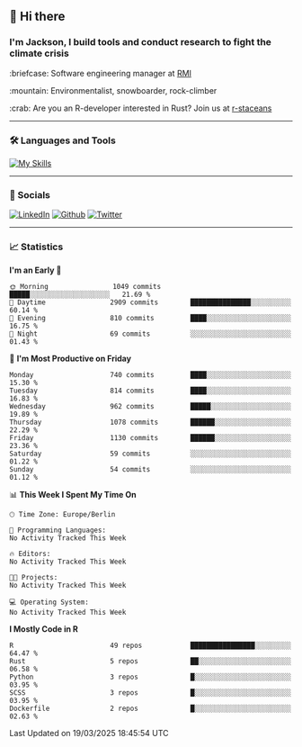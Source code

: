 ## :wave: Hi there
### I'm Jackson, I build tools and conduct research to fight the climate crisis
<p> :briefcase: Software engineering manager at <a href="https://rmi.org/" alt="RMI">RMI</a></p>
<p> :mountain: Environmentalist, snowboarder, rock-climber</p>
<p> :crab: Are you an R-developer interested in Rust? Join us at <a href="https://github.com/r-staceans" alt="r-staceans">r-staceans</a></p>

---

### :hammer_and_wrench: Languages and Tools

[![My Skills](https://skillicons.dev/icons?i=r,python,rust,docker,svelte,js,neovim,azure,postgresql,kubernetes,html,css&perline=6&theme=dark)](https://skillicons.dev)

---

### :iphone: Socials

[![LinkedIn](https://skillicons.dev/icons?i=linkedin&theme=dark)](https://www.linkedin.com/in/jackson-hoffart/) 
[![Github](https://skillicons.dev/icons?i=github&theme=dark)](https://github.com/jdhoffa) 
[![Twitter](https://skillicons.dev/icons?i=twitter&theme=dark)](https://twitter.com/jdhoffart) 

---

### :chart_with_upwards_trend: Statistics

 
<!--START_SECTION:waka-->
**I'm an Early 🐤** 

```text
🌞 Morning                1049 commits        █████░░░░░░░░░░░░░░░░░░░░   21.69 % 
🌆 Daytime                2909 commits        ███████████████░░░░░░░░░░   60.14 % 
🌃 Evening                810 commits         ████░░░░░░░░░░░░░░░░░░░░░   16.75 % 
🌙 Night                  69 commits          ░░░░░░░░░░░░░░░░░░░░░░░░░   01.43 % 
```
📅 **I'm Most Productive on Friday** 

```text
Monday                   740 commits         ████░░░░░░░░░░░░░░░░░░░░░   15.30 % 
Tuesday                  814 commits         ████░░░░░░░░░░░░░░░░░░░░░   16.83 % 
Wednesday                962 commits         █████░░░░░░░░░░░░░░░░░░░░   19.89 % 
Thursday                 1078 commits        ██████░░░░░░░░░░░░░░░░░░░   22.29 % 
Friday                   1130 commits        ██████░░░░░░░░░░░░░░░░░░░   23.36 % 
Saturday                 59 commits          ░░░░░░░░░░░░░░░░░░░░░░░░░   01.22 % 
Sunday                   54 commits          ░░░░░░░░░░░░░░░░░░░░░░░░░   01.12 % 
```


📊 **This Week I Spent My Time On** 

```text
🕑︎ Time Zone: Europe/Berlin

💬 Programming Languages: 
No Activity Tracked This Week

🔥 Editors: 
No Activity Tracked This Week

🐱‍💻 Projects: 
No Activity Tracked This Week

💻 Operating System: 
No Activity Tracked This Week
```

**I Mostly Code in R** 

```text
R                        49 repos            ████████████████░░░░░░░░░   64.47 % 
Rust                     5 repos             ██░░░░░░░░░░░░░░░░░░░░░░░   06.58 % 
Python                   3 repos             █░░░░░░░░░░░░░░░░░░░░░░░░   03.95 % 
SCSS                     3 repos             █░░░░░░░░░░░░░░░░░░░░░░░░   03.95 % 
Dockerfile               2 repos             █░░░░░░░░░░░░░░░░░░░░░░░░   02.63 % 
```




 Last Updated on 19/03/2025 18:45:54 UTC
<!--END_SECTION:waka-->
